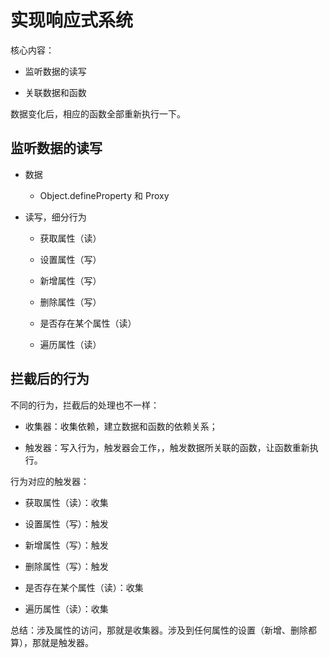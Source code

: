 # 实现响应式系统

核心内容：

- 监听数据的读写

- 关联数据和函数

数据变化后，相应的函数全部重新执行一下。

## 监听数据的读写

- 数据

    - Object.defineProperty 和 Proxy

- 读写，细分行为

    - 获取属性（读）

    - 设置属性（写）

    - 新增属性（写）

    - 删除属性（写）

    - 是否存在某个属性（读）

    - 遍历属性（读）

## 拦截后的行为

不同的行为，拦截后的处理也不一样：

- 收集器：收集依赖，建立数据和函数的依赖关系；

- 触发器：写入行为，触发器会工作，，触发数据所关联的函数，让函数重新执行。

行为对应的触发器：

- 获取属性（读）：收集

- 设置属性（写）：触发

- 新增属性（写）：触发

- 删除属性（写）：触发

- 是否存在某个属性（读）：收集

- 遍历属性（读）：收集

总结：涉及属性的访问，那就是收集器。涉及到任何属性的设置（新增、删除都算），那就是触发器。